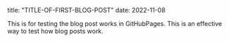 title: "TITLE-OF-FIRST-BLOG-POST"
date: 2022-11-08

This is for testing the blog post works in GitHubPages. This is an effective way to test how blog posts work. 
